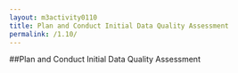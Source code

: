 ```yaml
---
layout: m3activity0110
title: Plan and Conduct Initial Data Quality Assessment
permalink: /1.10/
---
```

##Plan and Conduct Initial Data Quality Assessment
